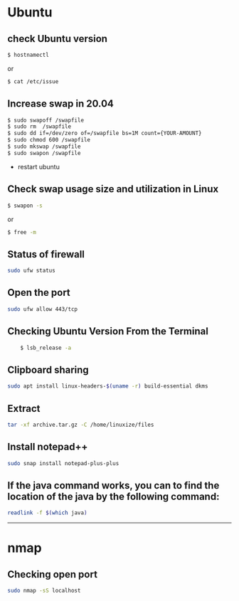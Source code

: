 # Ubuntu

## check Ubuntu version
```bash
$ hostnamectl
```
or
```bash
$ cat /etc/issue
```

## Increase swap in 20.04
```bash
$ sudo swapoff /swapfile  
$ sudo rm  /swapfile
$ sudo dd if=/dev/zero of=/swapfile bs=1M count={YOUR-AMOUNT}
$ sudo chmod 600 /swapfile
$ sudo mkswap /swapfile
$ sudo swapon /swapfile
```
- restart ubuntu

## Check swap usage size and utilization in Linux
```bash
$ swapon -s
```
or
```bash
$ free -m
```

## Status of firewall
```bash
sudo ufw status
```
## Open the port
```bash
sudo ufw allow 443/tcp
```

## Checking Ubuntu Version From the Terminal

```bash
    $ lsb_release -a
```

## Clipboard sharing
```bash
sudo apt install linux-headers-$(uname -r) build-essential dkms
```
## Extract
```bash
tar -xf archive.tar.gz -C /home/linuxize/files
```
## Install notepad++
```bash
sudo snap install notepad-plus-plus
```

## If the java command works, you can to find the location of the java by the following command:
```bash
readlink -f $(which java)
```
---

# nmap
## Checking open port
```bash
sudo nmap -sS localhost
```
